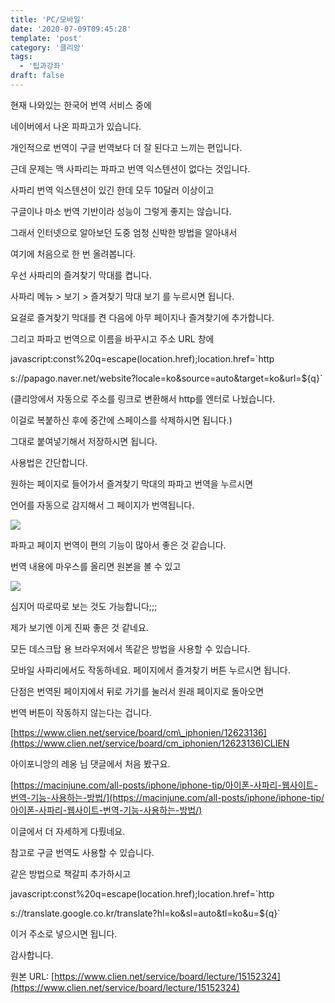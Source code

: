 ```yaml
---
title: 'PC/모바일'
date: '2020-07-09T09:45:28'
template: 'post'
category: '클리앙'
tags: 
  - '팁과강좌'
draft: false
---
```


현재 나와있는 한국어 번역 서비스 중에

네이버에서 나온 파파고가 있습니다.

  

개인적으로 번역이 구글 번역보다 더 잘 된다고 느끼는 편입니다.

근데 문제는 맥 사파리는 파파고 번역 익스텐션이 없다는 것입니다.

  

사파리 번역 익스텐션이 있긴 한데 모두 10달러 이상이고

구글이나 마소 번역 기반이라 성능이 그렇게 좋지는 않습니다.

  

그래서 인터넷으로 알아보던 도중 엄청 신박한 방법을 알아내서 

여기에 처음으로 한 번 올려봅니다.

  

우선 사파리의 즐겨찾기 막대를 켭니다. 

사파리 메뉴 > 보기 > 즐겨찾기 막대 보기 를 누르시면 됩니다.

  

요걸로 즐겨찾기 막대를 켠 다음에 아무 페이지나 즐겨찾기에 추가합니다. 

그리고 파파고 번역으로 이름을 바꾸시고 주소 URL 창에

  

javascript:const%20q=escape(location.href);location.href=\`http

s://papago.naver.net/website?locale=ko&source=auto&target=ko&url=${q}\`

(클리앙에서 자동으로 주소를 링크로 변환해서 http를 엔터로 나눴습니다. 

이걸로 복붙하신 후에 중간에 스페이스를 삭제하시면 됩니다.)

  

그대로 붙여넣기해서 저장하시면 됩니다.

  

사용법은 간단합니다. 

원하는 페이지로 들어가서 즐겨찾기 막대의 파파고 번역을 누르시면 

언어를 자동으로 감지해서 그 페이지가 번역됩니다. 

![](https://cdn.clien.net/web/api/file/F01/10278520/3f2b1237d37015.png?w=780&h=30000&gif=true)

파파고 페이지 번역이 편의 기능이 많아서 좋은 것 같습니다. 

번역 내용에 마우스를 올리면 원본을 볼 수 있고

![](https://cdn.clien.net/web/api/file/F01/10278522/3f2b0eb3b8ea5a.png?w=780&h=30000&gif=true)

심지어 따로따로 보는 것도 가능합니다;;;

제가 보기엔 이게 진짜 좋은 것 같네요.

  

모든 데스크탑 용 브라우저에서 똑같은 방법을 사용할 수 있습니다.

모바일 사파리에서도 작동하네요. 페이지에서 즐겨찾기 버튼 누르시면 됩니다.

  

단점은 번역된 페이지에서 뒤로 가기를 눌러서 원래 페이지로 돌아오면

번역 버튼이 작동하지 않는다는 겁니다.

  

[https://www.clien.net/service/board/cm\_iphonien/12623136](https://www.clien.net/service/board/cm_iphonien/12623136)CLIEN

아이포니앙의 레옹 님 댓글에서 처음 봤구요.

[https://macinjune.com/all-posts/iphone/iphone-tip/아이폰-사파리-웹사이트-번역-기능-사용하는-방법/](https://macinjune.com/all-posts/iphone/iphone-tip/아이폰-사파리-웹사이트-번역-기능-사용하는-방법/)

이글에서 더 자세하게 다뤘네요. 

  

참고로 구글 번역도 사용할 수 있습니다.

같은 방법으로 책갈피 추가하시고

  

javascript:const%20q=escape(location.href);location.href=\`http

s://translate.google.co.kr/translate?hl=ko&sl=auto&tl=ko&u=${q}\`

  

이거 주소로 넣으시면 됩니다.

  

감사합니다.

원본 URL: [https://www.clien.net/service/board/lecture/15152324](https://www.clien.net/service/board/lecture/15152324)